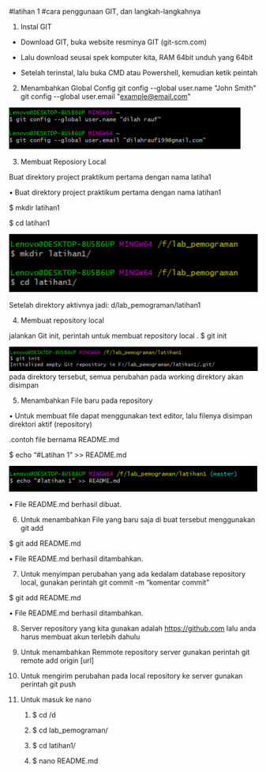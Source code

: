 ﻿#latihan 
1
#cara penggunaan GIT, dan langkah-langkahnya

1. Instal GIT

- Download GIT, buka website resminya GIT (git-scm.com)

- Lalu download seusai spek komputer kita, RAM 64bit unduh yang 64bit

- Setelah terinstal, lalu buka CMD atau Powershell, kemudian ketik peintah

2. Menambahkan Global Config
git
 config --global user.name "John Smith"
git
 config --global user.email "example@email.com"

![picture config](https://github.com/dilah199/latihan-1/blob/master/picture/userrrr.PNG)

3. Membuat Reposiory Local

Buat direktory project praktikum pertama dengan nama latiha1

• Buat direktory project praktikum pertama dengan nama latihan1

$ mkdir latihan1

$ cd latihan1

![picture config](https://github.com/dilah199/latihan-1/blob/master/picture/gthy.PNG)

Setelah direktory aktivnya jadi: d/lab_pemograman/latihan1

4. Membuat repository local

jalankan Git init, perintah untuk membuat repository local
.
$ git init

![picture config](https://github.com/dilah199/latihan-1/blob/master/picture/gittinit.PNG)
pada direktory tersebut, semua perubahan pada working direktory akan disimpan

5. Menambahkan File baru pada repository

• Untuk membuat file dapat menggunakan text editor, lalu filenya disimpan direktori aktif (repository)

.contoh file bernama README.md

$ echo “#Latihan 1” >> README.md

![picture config](https://github.com/dilah199/latihan-1/blob/master/picture/Capture.PNG)

• File README.md berhasil dibuat.

6. Untuk menambahkan File yang baru saja di buat tersebut menggunakan git add

$ git add README.md

• File README.md berhasil ditambahkan.

7. Untuk menyimpan perubahan yang ada kedalam database repository local, gunakan perintah git commit -m “komentar commit”

$ git add README.md

• File README.md berhasil ditambahkan.

8. Server repository yang kita gunakan adalah https://github.com lalu anda harus membuat akun terlebih dahulu

9. Untuk menambahkan Remmote repository server gunakan perintah git remote add origin [url]

10. Untuk mengirim perubahan pada local repository ke server gunakan perintah git push

11. Untuk masuk ke nano

    1. $ cd /d

    2. $ cd lab_pemograman/

    3. $ cd latihan1/

    4. $ nano README.md
